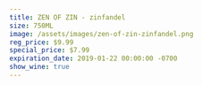 ```yaml
---
title: ZEN OF ZIN - zinfandel
size: 750ML
image: /assets/images/zen-of-zin-zinfandel.png
reg_price: $9.99
special_price: $7.99
expiration_date: 2019-01-22 00:00:00 -0700
show_wine: true
---
```


